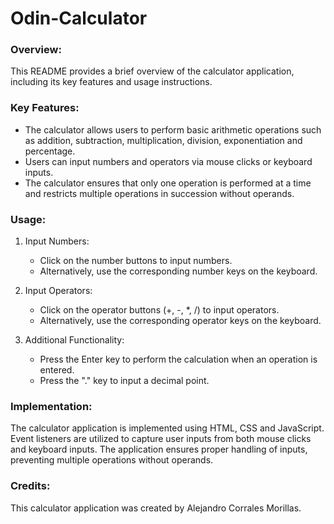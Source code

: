 # Odin-Calculator

### Overview:

This README provides a brief overview of the calculator application, including its key features and usage instructions.

### Key Features:

- The calculator allows users to perform basic arithmetic operations such as addition, subtraction, multiplication, division, exponentiation and percentage.
- Users can input numbers and operators via mouse clicks or keyboard inputs.
- The calculator ensures that only one operation is performed at a time and restricts multiple operations in succession without operands.

### Usage:

1. Input Numbers:

   - Click on the number buttons to input numbers.
   - Alternatively, use the corresponding number keys on the keyboard.

2. Input Operators:

   - Click on the operator buttons (+, -, \*, /) to input operators.
   - Alternatively, use the corresponding operator keys on the keyboard.

3. Additional Functionality:
   - Press the Enter key to perform the calculation when an operation is entered.
   - Press the "." key to input a decimal point.

### Implementation:

The calculator application is implemented using HTML, CSS and JavaScript. Event listeners are utilized to capture user inputs from both mouse clicks and keyboard inputs. The application ensures proper handling of inputs, preventing multiple operations without operands.

### Credits:

This calculator application was created by Alejandro Corrales Morillas.
